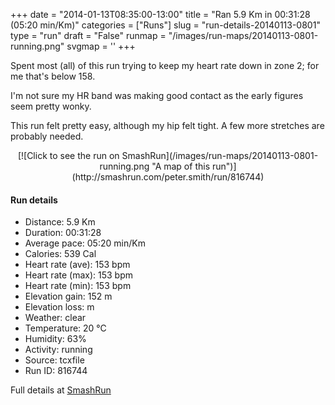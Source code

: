 +++
date = "2014-01-13T08:35:00-13:00"
title = "Ran 5.9 Km in 00:31:28 (05:20 min/Km)"
categories = ["Runs"]
slug = "run-details-20140113-0801"
type = "run"
draft = "False"
runmap = "/images/run-maps/20140113-0801-running.png"
svgmap = '<polyline points="93 48, 98 39, 99 39, 99 36, 100 32, 86 30, 81 32, 67 36, 39 59, 37 60, 35 61, 11 69, 8 70, 1 66, 0 63, 24 48, 49 32, 53 33, 64 39, 67 37, 87 31, 99 32, 100 35, 97 42">'
+++

Spent most (all) of this run trying to keep my heart rate down in zone 2; for me that's below 158. 

I'm not sure my HR band was making good contact as the early figures seem
pretty wonky. 

This run felt pretty easy, although my hip felt tight. A few more stretches are probably needed. 



<!--more-->

<center>
[![Click to see the run on SmashRun](/images/run-maps/20140113-0801-running.png "A map of this run")](http://smashrun.com/peter.smith/run/816744)
</center>

#### Run details

* Distance: 5.9 Km
* Duration: 00:31:28
* Average pace: 05:20 min/Km
* Calories: 539 Cal
* Heart rate (ave): 153 bpm
* Heart rate (max): 153 bpm
* Heart rate (min): 153 bpm
* Elevation gain: 152 m
* Elevation loss:  m
* Weather: clear
* Temperature: 20 &deg;C
* Humidity: 63%
* Activity: running
* Source: tcxfile
* Run ID: 816744

Full details at [SmashRun](http://smashrun.com/peter.smith/run/816744)